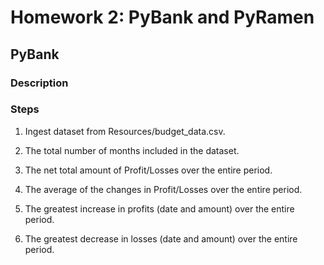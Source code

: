 # Homework 2: PyBank and PyRamen

## PyBank

### Description

### Steps

1. Ingest dataset from Resources/budget_data.csv.
1. The total number of months included in the dataset.
1. The net total amount of Profit/Losses over the entire period.
1. The average of the changes in Profit/Losses over the entire period.

1. The greatest increase in profits (date and amount) over the entire period.

1. The greatest decrease in losses (date and amount) over the entire period.